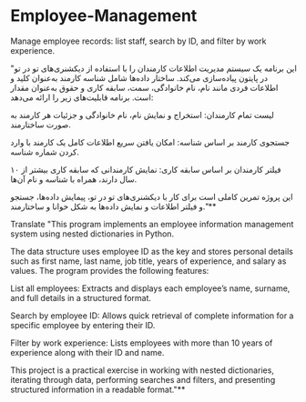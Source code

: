 # Employee-Management
Manage employee records: list staff, search by ID, and filter by work experience.

"این برنامه یک سیستم مدیریت اطلاعات کارمندان را با استفاده از دیکشنری‌های تو در تو در پایتون پیاده‌سازی می‌کند. ساختار داده‌ها شامل شناسه کارمند به‌عنوان کلید و اطلاعات فردی مانند نام، نام خانوادگی، سمت، سابقه کاری و حقوق به‌عنوان مقدار است. برنامه قابلیت‌های زیر را ارائه می‌دهد:

لیست تمام کارمندان: استخراج و نمایش نام، نام خانوادگی و جزئیات هر کارمند به صورت ساختارمند.

جستجوی کارمند بر اساس شناسه: امکان یافتن سریع اطلاعات کامل یک کارمند با وارد کردن شماره شناسه.

فیلتر کارمندان بر اساس سابقه کاری: نمایش کارمندانی که سابقه کاری بیشتر از ۱۰ سال دارند، همراه با شناسه و نام آن‌ها.

این پروژه تمرین کاملی است برای کار با دیکشنری‌های تو در تو، پیمایش داده‌ها، جستجو و فیلتر اطلاعات و نمایش داده‌ها به شکل خوانا و ساختارمند."**

Translate 
"This program implements an employee information management system using nested dictionaries in Python. 

The data structure uses employee ID as the key and stores personal details such as first name, last name, job title, years of experience, and salary as values. The program provides the following features:

List all employees: Extracts and displays each employee’s name, surname, and full details in a structured format.

Search by employee ID: Allows quick retrieval of complete information for a specific employee by entering their ID.

Filter by work experience: Lists employees with more than 10 years of experience along with their ID and name.

This project is a practical exercise in working with nested dictionaries, iterating through data, performing searches and filters, and presenting structured information in a readable format."**

